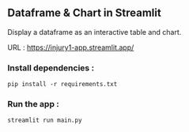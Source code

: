 ## Dataframe & Chart in Streamlit
Display a dataframe as an interactive table and chart.

URL : https://injury1-app.streamlit.app/

### Install dependencies :
```
pip install -r requirements.txt
```
### Run the app :  
```
streamlit run main.py
```

